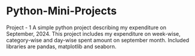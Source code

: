 # Python-Mini-Projects
Project - 1
A simple python project describing my expenditure on September, 2024. This project includes my expenditure on week-wise, category-wise and day-wise spent amount on september month. 
Included libraries are pandas, matplotlib and seaborn.

